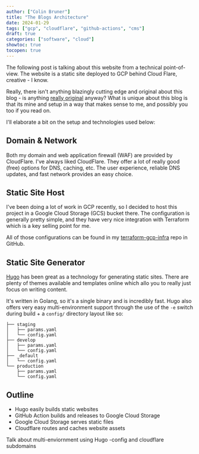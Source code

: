 ```yaml
---
author: ["Colin Bruner"]
title: "The Blogs Architecture"
date: 2024-01-29
tags: ["gcp", "cloudflare", "github-actions", "cms"]
draft: true
categories: ["software", "cloud"]
showtoc: true
tocopen: true
---
```


The following post is talking about this website from a technical point-of-view. The website is a static site deployed to GCP behind Cloud Flare, creative - I know.

Really, there isn't anything blazingly cutting edge and original about this blog - is anything [really original][orig] anyway? What is unique about this blog is that its mine and setup in a way that makes sense to me, and possibly you too if you read on.

I'll elaborate a bit on the setup and technologies used below:

## Domain & Network

Both my domain and web application firewall (WAF) are provided by CloudFlare. I've always liked CloudFlare. They offer a lot of really good (free) options for DNS, caching, etc. The user experience, reliable DNS updates, and fast network provides an easy choice.

## Static Site Host

I've been doing a lot of work in GCP recently, so I decided to host this project in a Google Cloud Storage (GCS) bucket there. The configuration is generally pretty simple, and they have very nice integration with Terraform which is a key selling point for me.

All of those configurations can be found in my [terraform-gcp-infra][tgi] repo in GitHub.

## Static Site Generator

[Hugo][hugo] has been great as a technology for generating static sites. There are plenty of themes available and templates online which allo you to really just focus on writing content.

It's written in Golang, so it's a single binary and is incredibly fast. Hugo also offers very easy multi-environment support through the use of the `-e` switch during build + a `config/` directory layout like so:

```tree
├── staging
│   ├── params.yaml
│   └── config.yaml
├── develop
│   ├── params.yaml
│   └── config.yaml
├── _default
│   └── config.yaml
└── production
    ├── params.yaml
    └── config.yaml
```

[orig]: https://www.goodreads.com/quotes/131591-nothing-is-original-steal-from-anywhere-that-resonates-with-inspiration
[tgi]: https://github.com/colinbruner/terarform-gcp-infra
[hugo]: https://gohugo.io/

## Outline

- Hugo easily builds static websites
- GitHub Action builds and releases to Google Cloud Storage
- Google Cloud Storage serves static files
- Cloudflare routes and caches website assets

Talk about multi-enviornment using Hugo -config and cloudflare subdomains
